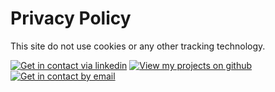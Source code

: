 Privacy Policy
==============

This site do not use cookies or any other tracking technology.

[![Get in contact via linkedin](assets/icons/linkedin.svg)](https://www.linkedin.com/in/andreas-ekman/) [![View my projects on github](assets/icons/github.svg)](https://github.com/AEkman) [![Get in contact by email](assets/icons/mail.svg)](mailto:info@andreasekman.com)
